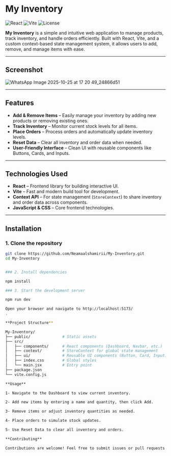 # My Inventory

![React](https://img.shields.io/badge/React-17.0.2-blue?logo=react)
![Vite](https://img.shields.io/badge/Vite-7.1.11-yellow?logo=vite)
![License](https://img.shields.io/badge/License-MIT-green)

**My Inventory** is a simple and intuitive web application to manage products, track inventory, and handle orders efficiently. Built with React, Vite, and a custom context-based state management system, it allows users to add, remove, and manage items with ease.

---

## Screenshot

![WhatsApp Image 2025-10-25 at 17 20 49_24866d51](https://github.com/user-attachments/assets/6891cf56-05cf-4581-8f2b-04b96a048c31)


---

## Features

- **Add & Remove Items** – Easily manage your inventory by adding new products or removing existing ones.  
- **Track Inventory** – Monitor current stock levels for all items.  
- **Place Orders** – Process orders and automatically update inventory levels.  
- **Reset Data** – Clear all inventory and order data when needed.  
- **User-Friendly Interface** – Clean UI with reusable components like Buttons, Cards, and Inputs.  

---

## Technologies Used

- **React** – Frontend library for building interactive UI.  
- **Vite** – Fast and modern build tool for development.  
- **Context API** – For state management (`StoreContext`) to share inventory and order data across components.  
- **JavaScript & CSS** – Core frontend technologies.  

---

## Installation

### 1. Clone the repository
```bash
git clone https://github.com/Neamaalshamirii/My-Inventory.git
cd My-Inventory


### 2. Install dependencies

npm install

### 3. Start the development server

npm run dev

Open your browser and navigate to http://localhost:5173/
.

**Project Structure**

My-Inventory/
├── public/              # Static assets
├── src/
│   ├── components/      # React components (Dashboard, Navbar, etc.)
│   ├── context/         # StoreContext for global state management
│   ├── ui/              # Reusable UI components (Button, Card, Input)
│   ├── index.css        # Global styles
│   └── main.jsx         # Entry point
├── package.json
└── vite.config.js

**Usage**

1- Navigate to the Dashboard to view current inventory.

2- Add new items by entering a name and quantity, then click Add.

3- Remove items or adjust inventory quantities as needed.

4- Place orders to simulate stock updates.

5- Use Reset Data to clear all inventory and orders.

**Contributing**

Contributions are welcome! Feel free to submit issues or pull requests for improvements or bug fixes.
